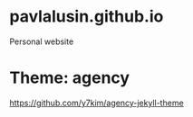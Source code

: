 # pavlalusin.github.io
Personal website

# Theme: agency
https://github.com/y7kim/agency-jekyll-theme
